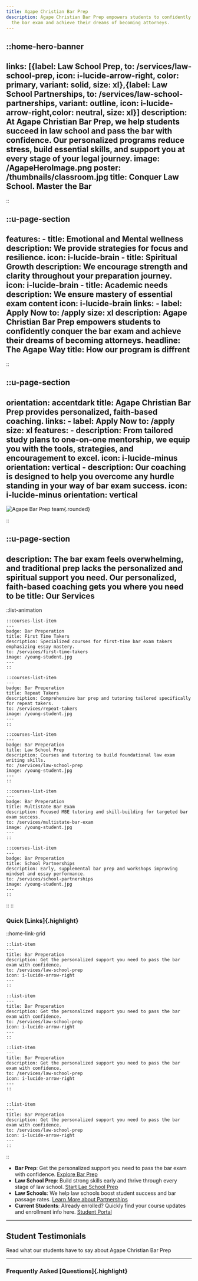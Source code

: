 ```yaml
---
title: Agape Christian Bar Prep
description: Agape Christian Bar Prep empowers students to confidently conquer
  the bar exam and achieve their dreams of becoming attorneys.
---
```


::home-hero-banner
---
links: [{label: Law School Prep, to: /services/law-school-prep, icon: i-lucide-arrow-right, color: primary, variant: solid, size: xl},{label: Law School Partnerships, to: /services/law-school-partnerships, variant: outline, icon: i-lucide-arrow-right,color: neutral, size: xl}]
description: At Agape Christian Bar Prep, we help students succeed in law school
  and pass the bar with confidence. Our personalized programs reduce stress,
  build essential skills, and support you at every stage of your legal journey.
image: /AgapeHeroImage.png
poster: /thumbnails/classroom.jpg
title: Conquer Law School. Master the Bar
---
::





::u-page-section
---
  features:
    - title: Emotional and Mental wellness
      description: We provide strategies for focus and resilience.
      icon: i-lucide-brain
    - title: Spiritual Growth
      description: We encourage strength and clarity throughout your preparation journey.
      icon: i-lucide-brain
    - title: Academic needs
      description: We ensure mastery of essential exam content
      icon: i-lucide-brain
  links:
    - label: Apply Now
      to: /apply
      size: xl
  description: Agape Christian Bar Prep empowers students to confidently conquer
    the bar exam and achieve their dreams of becoming attorneys.
  headline: The Agape Way
  title: How our program is diffrent
---
::


::u-page-section
---
  orientation: accentdark
  title: Agape Christian Bar Prep provides personalized, faith-based coaching.
  links:
    - label: Apply Now
      to: /apply
      size: xl
  features:
    - description: From tailored study plans to one-on-one mentorship, we equip you with the tools, strategies, and encouragement to excel.
      icon: i-lucide-minus
      orientation: vertical
    - description: Our coaching is designed to help you overcome any hurdle standing in your way of bar exam success.
      icon: i-lucide-minus
      orientation: vertical
---

  ![Agape Bar Prep team](/Agape_team.jpg){.rounded}

::


::u-page-section
---

description: The bar exam feels overwhelming, and traditional prep lacks the
  personalized and spiritual support you need. Our personalized, faith-based
  coaching gets you where you need to be
title: Our Services
---

::list-animation

    ::courses-list-item
    ---
    badge: Bar Preperation
    title: First Time Takers
    description: Specialized courses for first-time bar exam takers emphasizing essay mastery.
    to: /services/first-time-takers
    image: /young-student.jpg
    ---
    ::

    ::courses-list-item
    ---
    badge: Bar Preperation
    title: Repeat Takers
    description: Comprehensive bar prep and tutoring tailored specifically for repeat takers.
    to: /services/repeat-takers
    image: /young-student.jpg
    ---
    ::

    ::courses-list-item
    ---
    badge: Bar Preperation
    title: Law School Prep
    description: Courses and tutoring to build foundational law exam writing skills.
    to: /services/law-school-prep
    image: /young-student.jpg
    ---
    ::

    ::courses-list-item
    ---
    badge: Bar Preperation
    title: Multistate Bar Exam
    description: Focused MBE tutoring and skill-building for targeted bar exam success.
    to: /services/multistate-bar-exam
    image: /young-student.jpg
    ---
    ::

    ::courses-list-item
    ---
    badge: Bar Preperation
    title: School Partnerships
    description: Early, supplemental bar prep and workshops improving mindset and essay performance.
    to: /services/school-partnerships
    image: /young-student.jpg
    ---
    ::
::
::

### Quick [Links]{.highlight}

::home-link-grid

    ::list-item
    ---
    title: Bar Preperation
    description: Get the personalized support you need to pass the bar exam with confidence.
    to: /services/law-school-prep
    icon: i-lucide-arrow-right
    ---
    ::

    ::list-item
    ---
    title: Bar Preperation
    description: Get the personalized support you need to pass the bar exam with confidence.
    to: /services/law-school-prep
    icon: i-lucide-arrow-right
    ---
    ::

    ::list-item
    ---
    title: Bar Preperation
    description: Get the personalized support you need to pass the bar exam with confidence.
    to: /services/law-school-prep
    icon: i-lucide-arrow-right
    ---
    ::


    ::list-item
    ---
    title: Bar Preperation
    description: Get the personalized support you need to pass the bar exam with confidence.
    to: /services/law-school-prep
    icon: i-lucide-arrow-right
    ---
    ::
::


- **Bar Prep**: Get the personalized support you need to pass the bar exam with confidence. [Explore Bar Prep](/services/)
- **Law School Prep**: Build strong skills early and thrive through every stage of law school. [Start Lae School Prep](/services/law-school-prep)
- **Law Schools**: We help law schools boost student success and bar passage rates. [Learn More about Partnerships](/services/law-school-partnerships)
- **Current Students**: Already enrolled? Quickly find your course updates and enrollment info here. [Student Portal](/student-portal)

---

## Student Testimonials

Read what our students have to say about Agape Christian Bar Prep

---

### Frequently Asked [Questions]{.highlight}
